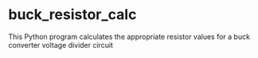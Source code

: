 # buck_resistor_calc
This Python program calculates the appropriate resistor values for a buck converter voltage divider circuit
